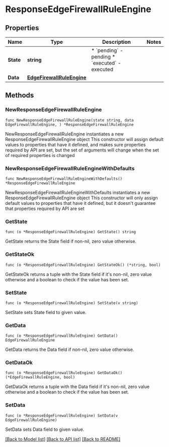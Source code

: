 # ResponseEdgeFirewallRuleEngine

## Properties

Name | Type | Description | Notes
------------ | ------------- | ------------- | -------------
**State** | **string** | * &#x60;pending&#x60; - pending * &#x60;executed&#x60; - executed | 
**Data** | [**EdgeFirewallRuleEngine**](EdgeFirewallRuleEngine.md) |  | 

## Methods

### NewResponseEdgeFirewallRuleEngine

`func NewResponseEdgeFirewallRuleEngine(state string, data EdgeFirewallRuleEngine, ) *ResponseEdgeFirewallRuleEngine`

NewResponseEdgeFirewallRuleEngine instantiates a new ResponseEdgeFirewallRuleEngine object
This constructor will assign default values to properties that have it defined,
and makes sure properties required by API are set, but the set of arguments
will change when the set of required properties is changed

### NewResponseEdgeFirewallRuleEngineWithDefaults

`func NewResponseEdgeFirewallRuleEngineWithDefaults() *ResponseEdgeFirewallRuleEngine`

NewResponseEdgeFirewallRuleEngineWithDefaults instantiates a new ResponseEdgeFirewallRuleEngine object
This constructor will only assign default values to properties that have it defined,
but it doesn't guarantee that properties required by API are set

### GetState

`func (o *ResponseEdgeFirewallRuleEngine) GetState() string`

GetState returns the State field if non-nil, zero value otherwise.

### GetStateOk

`func (o *ResponseEdgeFirewallRuleEngine) GetStateOk() (*string, bool)`

GetStateOk returns a tuple with the State field if it's non-nil, zero value otherwise
and a boolean to check if the value has been set.

### SetState

`func (o *ResponseEdgeFirewallRuleEngine) SetState(v string)`

SetState sets State field to given value.


### GetData

`func (o *ResponseEdgeFirewallRuleEngine) GetData() EdgeFirewallRuleEngine`

GetData returns the Data field if non-nil, zero value otherwise.

### GetDataOk

`func (o *ResponseEdgeFirewallRuleEngine) GetDataOk() (*EdgeFirewallRuleEngine, bool)`

GetDataOk returns a tuple with the Data field if it's non-nil, zero value otherwise
and a boolean to check if the value has been set.

### SetData

`func (o *ResponseEdgeFirewallRuleEngine) SetData(v EdgeFirewallRuleEngine)`

SetData sets Data field to given value.



[[Back to Model list]](../README.md#documentation-for-models) [[Back to API list]](../README.md#documentation-for-api-endpoints) [[Back to README]](../README.md)


